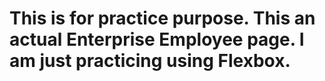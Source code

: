 # This is for practice purpose. This an actual Enterprise Employee page. I am just practicing using Flexbox.
